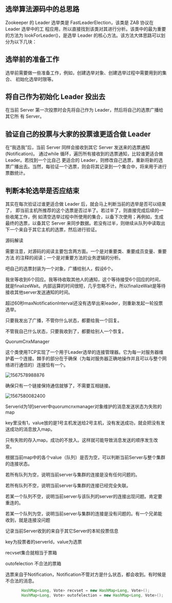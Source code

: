 ## 选举算法源码中的总思路

Zookeeper 的 Leader 选举类是 FastLeaderElection，该类是 ZAB 协议在 Leader 选举中的工 程应用，所以直接找到该类对其进行分析。该类中的最为重要的方法为 lookForLeader()，是选举 Leader 的核心方法。该方法大体思路可以划分为以下几块：



## 选举前的准备工作

选举前需要做一些准备工作，例如，创建选举对象、创建选举过程中需要用到的集合、 初始化选举时限等。





## 将自己作为初始化 Leader 投出去

在当前 Server 第一次投票时会先将自己作为 Leader，然后将自己的选票广播给其它所 有 Server。





## 验证自己的投票与大家的投票谁更适合做 Leader

在“我选我”后，当前 Server 同样会接收到其它 Server 发送来的选票通知(Notification)。 通过while 循环，遍历所有接收到的选票通知，比较谁更适合做 Leader。若找到一个比自己 更适合的 Leader，则修改自己选票，重新将新的选票广播出去。当然，每验证一个选票，则会将其记录到一个集合中，将来用于进行票数统计。





## 判断本轮选举是否应结束

其实在每次验证过谁更适合做 Leader 后，就会马上判断当前的选举是否可以结束了， 即当前主机所推荐的这个选票是否过半了。若过半了，则直接完成后续的一些收尾工作，例 如清空选举过程中所使用的集合，以备下次使用；再例如，生成最终的选票，以备其它 Server 来同步数据。若没有过半，则继续从队列中读取出下一个来自于其它主机的选票，然后进行验证。



源码解读

需要注意，对源码的阅读主要包含两方面。一个是对重要类、重要成员变量、重要方法 的注释的阅读；一个是对重要方法的业务逻辑的分析。









吧自己的选票封装为一个对象，广播给别人，假设6个。

我坐等收到6个回应。我等待收取其他人的通知，这个等待接受6个回应的时间，就是finalizeWait。内部运算的时间很短，几乎忽略不计。所以finalizeWait是等待接收其他server发送通知的时间。

超过60秒maxNotificationInterval还没有选举出来leader，则重新发起一轮投票选举。





只要我发出了广播，不管你什么状态，都要给我一个回复。

不管我自己什么状态，只要我收到了，都要给别人一个恢复。



QuorumCnxManager

这个类使用TCP实现了一个用于Leader选举的连接管理器。它为每一对服务器维护着一个连接。棘手的部分在于确保（为每对服务器正确地操作并且可以与整个网络进行通信的）连接恰有一个。



![1567578988876](d:\github\zookeeper\images\1567578988876.png)



确保只有一个链接保持通信就够了，不需要互相链接。

![1567580082400](d:\github\zookeeper\images\1567580082400.png)

Serverid为1的server中quorumcnxmanager对象维护的消息发送状态为失败的map



key里没有1，value放的是1号主机发送给2号主机，没有发送成功，就会把没有发送成功的消息放入map。

只有失败的存入map。成功的不放入。这样就可能导致消息发送的顺序发生改变。



根据当前map中的各个value（队列）是否为空，可以判断当前Server与整个集群的连接状态。

若所有队列为空，说明当前server与集群的连接是没有任何问题的。

若所有队列不空，说明当前server与集群的连接已经完全失联。

若某一个队列不空，说明当前server与该队列的server的连接出现问题。肯定要重连的。

若某一个队列为空，说明当前server与集群的连接是没有问题的。有一个兄弟能收到，就是连接没问题



记录当前Server收到的来自于其它Server的本轮投票信息

key为投票者的serverId，value为选票

recvset集合就相当于票箱

outofelection 不合法的票箱

选票来自于Notification，Notification不管对方是什么状态，都会收到。有时候是不合法的消息。

```java
       HashMap<Long, Vote> recvset = new HashMap<Long, Vote>();
       HashMap<Long, Vote> outofelection = new HashMap<Long, Vote>();
```







